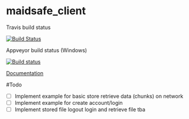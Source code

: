 # maidsafe_client

Travis build status

[![Build Status](https://travis-ci.org/dirvine/maidsafe_client.svg?branch=master)](https://travis-ci.org/dirvine/maidsafe_client)

Appveyor build status (Windows)

[![Build status](https://ci.appveyor.com/api/projects/status/kp7liadkt0uwm7fs?svg=true)](https://ci.appveyor.com/project/dirvine/maidsafe-client)

[Documentation](http://dirvine.github.io/maidsafe_types/)


#Todo
- [ ] Implement example for basic store retrieve data (chunks) on network
- [ ] Implement example for create account/login 
- [ ] Implement stored file logout login and retrieve file 
tba

